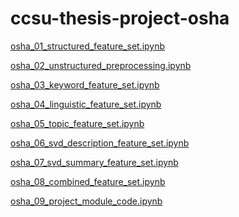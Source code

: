 ccsu-thesis-project-osha
========================
[osha_01_structured_feature_set.ipynb](http://nbviewer.ipython.org/7535438)

[osha_02_unstructured_preprocessing.ipynb](http://nbviewer.ipython.org/7535439)

[osha_03_keyword_feature_set.ipynb](http://nbviewer.ipython.org/7535441)

[osha_04_linguistic_feature_set.ipynb](http://nbviewer.ipython.org/7535442)

[osha_05_topic_feature_set.ipynb](http://nbviewer.ipython.org/7535447)

[osha_06_svd_description_feature_set.ipynb](http://nbviewer.ipython.org/7535448)

[osha_07_svd_summary_feature_set.ipynb](http://nbviewer.ipython.org/7535453)

[osha_08_combined_feature_set.ipynb](http://nbviewer.ipython.org/7535457)

[osha_09_project_module_code.ipynb](http://nbviewer.ipython.org/7535995)
